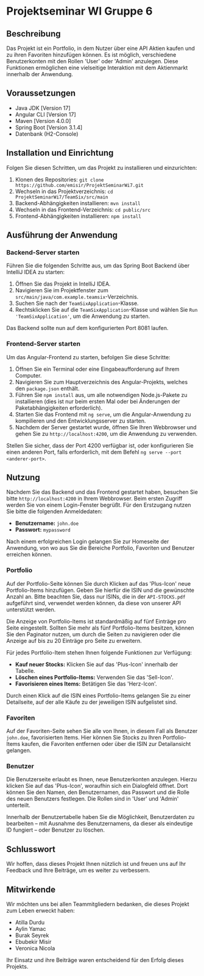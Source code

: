 # Projektseminar WI Gruppe 6

## Beschreibung

Das Projekt ist ein Portfolio, in dem Nutzer über eine API Aktien kaufen und zu ihren Favoriten hinzufügen können. Es ist möglich, verschiedene Benutzerkonten mit den Rollen 'User' oder 'Admin' anzulegen. Diese Funktionen ermöglichen eine vielseitige Interaktion mit dem Aktienmarkt innerhalb der Anwendung.

## Voraussetzungen

- Java JDK [Version 17]
- Angular CLI [Version 17]
- Maven [Version 4.0.0]
- Spring Boot [Version 3.1.4]
- Datenbank (H2-Console)

## Installation und Einrichtung

Folgen Sie diesen Schritten, um das Projekt zu installieren und einzurichten:

1. Klonen des Repositories: `git clone https://github.com/emisir/ProjektSeminarWi7.git`
2. Wechseln in das Projektverzeichnis: `cd ProjektSeminarWi7/TeamSix/src/main`
3. Backend-Abhängigkeiten installieren: `mvn install`
4. Wechseln in das Frontend-Verzeichnis: `cd public/src`
5. Frontend-Abhängigkeiten installieren: `npm install`

## Ausführung der Anwendung

### Backend-Server starten

Führen Sie die folgenden Schritte aus, um das Spring Boot Backend über IntelliJ IDEA zu starten:

1. Öffnen Sie das Projekt in IntelliJ IDEA.
2. Navigieren Sie im Projektfenster zum `src/main/java/com.example.teamsix`-Verzeichnis.
3. Suchen Sie nach der `TeamSixApplication`-Klasse.
4. Rechtsklicken Sie auf die `TeamSixApplication`-Klasse und wählen Sie `Run 'TeamSixApplication'`, um die Anwendung zu starten.

Das Backend sollte nun auf dem konfigurierten Port 8081 laufen.

### Frontend-Server starten

Um das Angular-Frontend zu starten, befolgen Sie diese Schritte:

1. Öffnen Sie ein Terminal oder eine Eingabeaufforderung auf Ihrem Computer.
2. Navigieren Sie zum Hauptverzeichnis des Angular-Projekts, welches den `package.json` enthält.
3. Führen Sie `npm install` aus, um alle notwendigen Node.js-Pakete zu installieren (dies ist nur beim ersten Mal oder bei Änderungen der Paketabhängigkeiten erforderlich).
4. Starten Sie das Frontend mit `ng serve`, um die Angular-Anwendung zu kompilieren und den Entwicklungsserver zu starten.
5. Nachdem der Server gestartet wurde, öffnen Sie Ihren Webbrowser und gehen Sie zu `http://localhost:4200`, um die Anwendung zu verwenden.

Stellen Sie sicher, dass der Port 4200 verfügbar ist, oder konfigurieren Sie einen anderen Port, falls erforderlich, mit dem Befehl `ng serve --port <anderer-port>`.

## Nutzung

Nachdem Sie das Backend und das Frontend gestartet haben, besuchen Sie bitte `http://localhost:4200` in Ihrem Webbrowser. Beim ersten Zugriff werden Sie von einem Login-Fenster begrüßt. Für den Erstzugang nutzen Sie bitte die folgenden Anmeldedaten:

- **Benutzername:** `john.doe`
- **Passwort:** `mypassword`

Nach einem erfolgreichen Login gelangen Sie zur Homeseite der Anwendung, von wo aus Sie die Bereiche Portfolio, Favoriten und Benutzer erreichen können.

### Portfolio

Auf der Portfolio-Seite können Sie durch Klicken auf das 'Plus-Icon' neue Portfolio-Items hinzufügen. Geben Sie hierfür die ISIN und die gewünschte Anzahl an. Bitte beachten Sie, dass nur ISINs, die in der `API-STOCKS.pdf` aufgeführt sind, verwendet werden können, da diese von unserer API unterstützt werden.

Die Anzeige von Portfolio-Items ist standardmäßig auf fünf Einträge pro Seite eingestellt. Sollten Sie mehr als fünf Portfolio-Items besitzen, können Sie den Paginator nutzen, um durch die Seiten zu navigieren oder die Anzeige auf bis zu 20 Einträge pro Seite zu erweitern.

Für jedes Portfolio-Item stehen Ihnen folgende Funktionen zur Verfügung:

- **Kauf neuer Stocks:** Klicken Sie auf das 'Plus-Icon' innerhalb der Tabelle.
- **Löschen eines Portfolio-Items:** Verwenden Sie das 'Sell-Icon'.
- **Favorisieren eines Items:** Betätigen Sie das 'Herz-Icon'.

Durch einen Klick auf die ISIN eines Portfolio-Items gelangen Sie zu einer Detailseite, auf der alle Käufe zu der jeweiligen ISIN aufgelistet sind.

### Favoriten

Auf der Favoriten-Seite sehen Sie alle von Ihnen, in diesem Fall als Benutzer `john.doe`, favorisierten Items. Hier können Sie Stocks zu Ihren Portfolio-Items kaufen, die Favoriten entfernen oder über die ISIN zur Detailansicht gelangen.

### Benutzer

Die Benutzerseite erlaubt es Ihnen, neue Benutzerkonten anzulegen. Hierzu klicken Sie auf das 'Plus-Icon', woraufhin sich ein Dialogfeld öffnet. Dort können Sie den Namen, den Benutzernamen, das Passwort und die Rolle des neuen Benutzers festlegen. Die Rollen sind in 'User' und 'Admin' unterteilt.

Innerhalb der Benutzertabelle haben Sie die Möglichkeit, Benutzerdaten zu bearbeiten – mit Ausnahme des Benutzernamens, da dieser als eindeutige ID fungiert – oder Benutzer zu löschen.


## Schlusswort

Wir hoffen, dass dieses Projekt Ihnen nützlich ist und freuen uns auf Ihr Feedback und Ihre Beiträge, um es weiter zu verbessern.


## Mitwirkende

Wir möchten uns bei allen Teammitgliedern bedanken, die dieses Projekt zum Leben erweckt haben:

- Atilla Durdu
- Aylin Yamac
- Burak Seyrek
- Ebubekir Misir
- Veronica Nicola

Ihr Einsatz und ihre Beiträge waren entscheidend für den Erfolg dieses Projekts.

